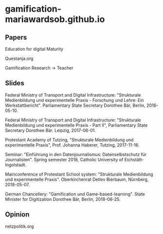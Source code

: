 # gamification-mariawardsob.github.io

## Papers

Education for digital Maturity

Questanja.org

Gamification Research -> Teacher

## Slides

Federal Ministry of Transport and Digital Infrastructure: "Strukturale Medienbildung und experimentelle Praxis - Forschung und Lehre: Ein Werkstattbericht". Parliamentary State Secretary Dorothee Bär, Berlin, 2016-05-10.

Federal Ministry of Transport and Digital Infrastructure: "Strukturale Medienbildung und experimentelle Praxis - Part II", Parliamentary State Secretary Dorothee Bär. Leipzig, 2017-06-01.

Protestant Academy of Tutzing, "Strukturale Medienbildung und experimentelle Praxis", Prof. Johanna Haberer, Tutzing, 2017-11-16.

Seminar: "Einführung in den Datenjournalismus: Datenselbstschutz für Journalisten". Spring semester 2018, Catholic University of Eichstätt-Ingolstadt.

Mainconference of Protestant School system: "Strukturale Medienbildung und experimentelle Praxis". Oberkirchenrat Detlev Bierbaum, Nürnberg, 2018-05-07.

German Chancellery: "Gamification und Game-based-learning". State Minister for Digitization Dorothee Bär, Berlin, 2018-06-25.


## Opinion

netzpolitik.org
